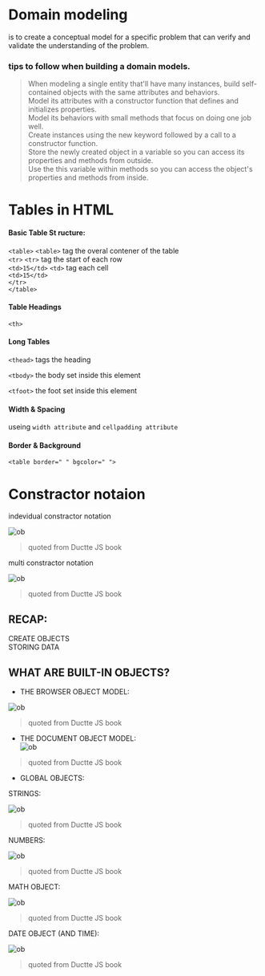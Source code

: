 # Domain modeling  

is to create a conceptual model for a specific problem that can verify and validate the understanding of the problem.  



### tips to follow when building a domain models.  

> When modeling a single entity that'll have many instances, build self-contained objects with the same attributes and behaviors.  
> Model its attributes with a constructor function that defines and initializes properties.  
> Model its behaviors with small methods that focus on doing one job well.  
> Create instances using the new keyword followed by a call to a constructor function.  
> Store the newly created object in a variable so you can access its properties and methods from outside.  
> Use the this variable within methods so you can access the object's properties and methods from inside.  




# Tables in HTML   

#### Basic Table St ructure:   

`<table>`              `<table>` tag the overal contener of the table   
`<tr>`                 `<tr>` tag the start of each row   
`<td>15</td>`          `<td>`  tag each cell   
`<td>15</td>`  
`</tr>`  
`</table>`  

#### Table Headings   
`<th>`   


#### Long Tables   

`<thead>`   tags the heading    

`<tbody>`   the body set inside this element   

`<tfoot>`   the foot set inside this element    



#### Width & Spacing   

useing `width attribute` and `cellpadding attribute`   


#### Border & Background   

`<table border=" " bgcolor=" ">`



# Constractor notaion    


indevidual constractor notation


![ob](ob.PNG)    
> quoted from Ductte JS book   



multi constractor notation

![ob](ob1.PNG)    
> quoted from Ductte JS book   


## RECAP:   

CREATE OBJECTS   
STORING DATA    


## WHAT ARE BUILT-IN OBJECTS?  

* THE BROWSER OBJECT MODEL:   

![ob](bu.PNG)    
> quoted from Ductte JS book   

* THE DOCUMENT OBJECT MODEL:      
![ob](bu1.PNG)    
> quoted from Ductte JS book   

* GLOBAL OBJECTS:   

STRINGS: 


![ob](bu2.PNG)    
> quoted from Ductte JS book   


NUMBERS:   


![ob](bu3.PNG)    
> quoted from Ductte JS book   



MATH OBJECT:    


![ob](bu4.PNG)    
> quoted from Ductte JS book   



DATE OBJECT (AND TIME):     

![ob](bu5.PNG)    
> quoted from Ductte JS book   
